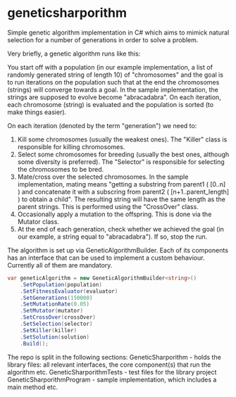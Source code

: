 # geneticsharporithm
Simple genetic algorithm implementation in C# which aims to mimick natural selection for a number of generations in order to solve a problem.

Very briefly, a genetic algorithm runs like this:

You start off with a population (in our example implementation, a list of randomly generated string of length 10) of "chromosomes" and the goal is to run iterations on the population such that at the end the chromosomes (strings) will converge towards a goal. In the sample implementation, the strings are supposed to evolve become "abracadabra". On each iteration, each chromosome (string) is evaluated and the population is sorted (to make things easier).

On each iteration (denoted by the term "generation") we need to:

1. Kill some chromosomes (usually the weakest ones). The "Killer" class is responsible for killing chromosomes.
2. Select some chromosomes for breeding (usually the best ones, although some diversity is preferred). The "Selector" is responsible for selecting the chromosomes to be bred.
3. Mate/cross over the selected chromosomes. In the sample implementation, mating means "getting a substring from parent1 ( [0..n] ) and concatenate it with a subscring from parent2 ( [n+1..parent_length] ) to obtain a child". The resulting string will have the same length as the parent strings. This is performed using the "CrossOver" class.
4. Occasionally apply a mutation to the offspring. This is done via the Mutator class.
5. At the end of each generation, check whether we achieved the goal (in our example, a string equal to "abracadabra"). If so, stop the run.


The algorithm is set up via GeneticAlgorithmBuilder. Each of its components has an interface that can be used to implement a custom behaviour. Currently all of them are mandatory.

```csharp
var geneticAlgorithm = new GeneticAlgorithmBuilder<string>()
	.SetPopulation(population)
	.SetFitnessEvaluator(evaluator)
	.SetGenerations(150000)
	.SetMutationRate(0.05)
	.SetMutator(mutator)
	.SetCrossOver(crossOver)
	.SetSelection(selector)
	.SetKiller(killer)
	.SetSolution(solution)
	.Build();
```
		
The repo is split in the following sections:
GeneticSharporithm - holds the library files: all relevant interfaces, the core component(s) that run the algorithm etc.
GeneticSharporithmTests - test files for the library project
GeneticSharporithmProgram - sample implementation, which includes a main method etc.
